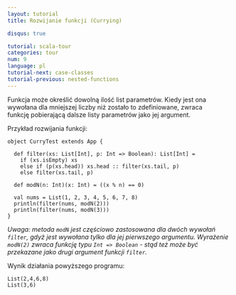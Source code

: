 ```yaml
---
layout: tutorial
title: Rozwijanie funkcji (Currying)

disqus: true

tutorial: scala-tour
categories: tour
num: 9
language: pl
tutorial-next: case-classes
tutorial-previous: nested-functions
---
```


Funkcja może określić dowolną ilość list parametrów. Kiedy jest ona wywołana dla mniejszej liczby niż zostało to zdefiniowane, zwraca funkcję pobierającą dalsze listy parametrów jako jej argument.

Przykład rozwijania funkcji:

```tut
object CurryTest extends App {

  def filter(xs: List[Int], p: Int => Boolean): List[Int] =
    if (xs.isEmpty) xs
    else if (p(xs.head)) xs.head :: filter(xs.tail, p)
    else filter(xs.tail, p)

  def modN(n: Int)(x: Int) = ((x % n) == 0)

  val nums = List(1, 2, 3, 4, 5, 6, 7, 8)
  println(filter(nums, modN(2)))
  println(filter(nums, modN(3)))
}
```

_Uwaga: metoda `modN` jest częściowo zastosowana dla dwóch wywołań `filter`, gdyż jest wywołana tylko dla jej pierwszego argumentu. Wyrażenie `modN(2)` zwraca funkcję typu `Int => Boolean` - stąd też może być przekazane jako drugi argument funkcji `filter`._

Wynik działania powyższego programu:

```
List(2,4,6,8)
List(3,6)
```
